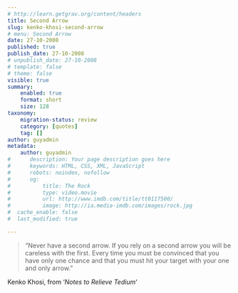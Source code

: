 ```yaml
---
# http://learn.getgrav.org/content/headers
title: Second Arrow
slug: kenko-khosi-second-arrow
# menu: Second Arrow
date: 27-10-2008
published: true
publish_date: 27-10-2008
# unpublish_date: 27-10-2008
# template: false
# theme: false
visible: true
summary:
    enabled: true
    format: short
    size: 128
taxonomy:
    migration-status: review
    category: [quotes]
    tag: []
author: guyadmin
metadata:
    author: guyadmin
#      description: Your page description goes here
#      keywords: HTML, CSS, XML, JavaScript
#      robots: noindex, nofollow
#      og:
#          title: The Rock
#          type: video.movie
#          url: http://www.imdb.com/title/tt0117500/
#          image: http://ia.media-imdb.com/images/rock.jpg
#  cache_enable: false
#  last_modified: true

---
```


> “Never have a second arrow. If you rely on a second arrow you will be careless with the first. Every time you must be convinced that you have only one chance and that you must hit your target with your one and only arrow.”

Kenko Khosi, from ‘*Notes to Relieve Tedium*‘